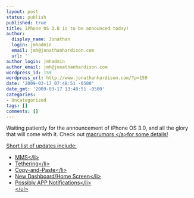 ```yaml
---
layout: post
status: publish
published: true
title: iPhone OS 3.0 is to be announced today!
author:
  display_name: Jonathan
  login: jmhadmin
  email: jmh@jonathanhardison.com
  url: ''
author_login: jmhadmin
author_email: jmh@jonathanhardison.com
wordpress_id: 159
wordpress_url: http://www.jonathanhardison.com/?p=159
date: '2009-03-17 07:48:51 -0500'
date_gmt: '2009-03-17 13:48:51 -0500'
categories:
- Uncategorized
tags: []
comments: []
---
```

<p>Waiting patiently for the announcement of iPhone OS 3.0, and all the glory that will come with it. Check out <a href="http:&#47;&#47;www.macrumors.com&#47;2009&#47;03&#47;13&#47;iphone-3-0-to-get-mms-tethering-and-finally-copy-and-paste&#47;" target="_blank">macrumors <&#47;a>for some details!</p>
<p>Short list of updates include:</p>
<ul>
<li>MMS<&#47;li>
<li>Tethering<&#47;li>
<li>Copy-and-Paste<&#47;li>
<li>New Dashboard&#47;Home Screen<&#47;li>
<li>Possibly APP Notifications<&#47;li><br />
<&#47;ul></p>
